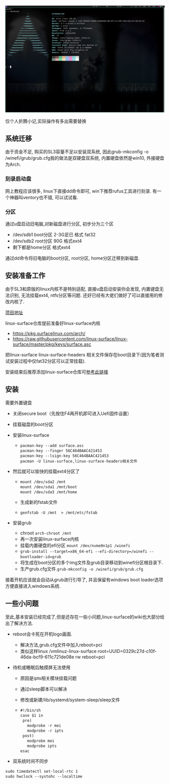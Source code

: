 
![  ](/img/SL3Arch.png)

仅个人折腾小记,实际操作有多出需要替换

## 系统迁移

由于资金不足, 购买的SL3容量不足以安装双系统, 因此grub-mkconfig -o /winefi/grub/grub.cfg我的做法是双硬盘双系统, 内置硬盘依然是win10, 外接硬盘为Arch.

### 刻录启动盘

网上教程应该很多, linux下直接dd命令即可, win下推荐rufus工具进行刻录. 有一个神器叫ventory也不错, 可以试试看.

### 分区

通过u盘启动旧电脑,对新磁盘进行分区, 初步分为三个区
- /dev/sdb1 boot分区 2-3G足已 格式 fat32
- /dev/sdb2 root分区 90G 格式ext4
- 剩下都是home分区 格式ext4

通过dd命令将旧电脑的boot分区, root分区, home分区迁移到新磁盘.

## 安装准备工作

由于SL3和原版的linux内核不是特别适配, 直接u盘启动安装你会发现, 内置键盘无法识别, 无法挂载ext4, ntfs分区等问题. 还好已经有大佬们做好了可以直接用的修改内核了.

[项目地址](https://github.com/linux-surface/linux-surface)

linux-surface仓库提前准备好linux-surface内核
- https://pkg.surfacelinux.com/arch/
- https://raw.githubusercontent.com/linux-surface/linux-surface/master/pkg/keys/surface.asc

把linux-surface linux-surface-headers 相关文件保存在boot目录下(因为笔者测试安装过程中仅fat32分区可以正常挂载).

安装结束后推荐添加linux-surface仓库可[参考此链接](https://github.com/linux-surface/linux-surface/wiki/Package-Repositories)

## 安装

需要外置键盘

- 关闭secure boot（先按住F4再开机即可进入Uefi固件设置）

- 挂载磁盘的boot分区

- 安装linux-surface
  - ```shell
    pacman-key --add surface.asc
    pacman-key --finger 56C464BAAC421453
    pacman-key --lsign-key 56C464BAAC421453
    pacman -U linux-surface,linux-surface-headers相关文件
    ```
  
- 然后就可以愉快的挂载ext4分区了
  
  - ```
    mount /dev/sda2 /mnt
    mount /dev/sda1 /mnt/boot
    mount /dev/sda3 /mnt/home
    ```
    
  - 生成新的fstab文件
  
  - `genfstab -U /mnt  > /mnt/etc/fstab`
  
- 安装grub
  - chroot `arch-chroot /mnt`
  - 再一次安装linux-surface内核
  - 挂载内置硬盘的efi分区 `mount /dev/nvme0n1p1 /winefi`
  - `grub-install --target=x86_64-efi --efi-directory=/winefi --bootloader-id=grub`
  - 将生成在boot分区的多个img文件及grub目录移动到winefi分区根目录下.
  - 生产grub.cfg文件.`grub-mkconfig -o /winefi/grub/grub.cfg`

接着开机应该就会自动从grub进行引导了, 并且保留有windows boot loader选项方便直接进入windows系统.

## 一些小问题

至此,基本安装已经完成了,但是还存在一些小问题,linux-surface的wiki也大部分给出了解决方法.

- reboot会卡死在开机logo画面.

  - 解决方法,grub.cfg文件中加入reboot=pci
  - 类似这样linux   /vmlinuz-linux-surface root=UUID=0329c27d-c10f-46da-bcf9-611c721de08e rw reboot=pci

- 待机或睡眠后触摸屏无法使用

  - 原因是ipts相关模块挂载问题

  - 通过sleep脚本可以解决

  - 修改或新建/lib/systemd/system-sleep/sleep文件

  - ```shell
    #!/bin/sh
    case $1 in
     pre)
       modprobe -r mei
       modprobe -r ipts
     post)
       modprobe mei
       modprobe ipts
    esac
    ```

- 双系统时间不同步

```shell
sudo timedatectl set-local-rtc 1
sudo hwclock --systohc --localtime
```
